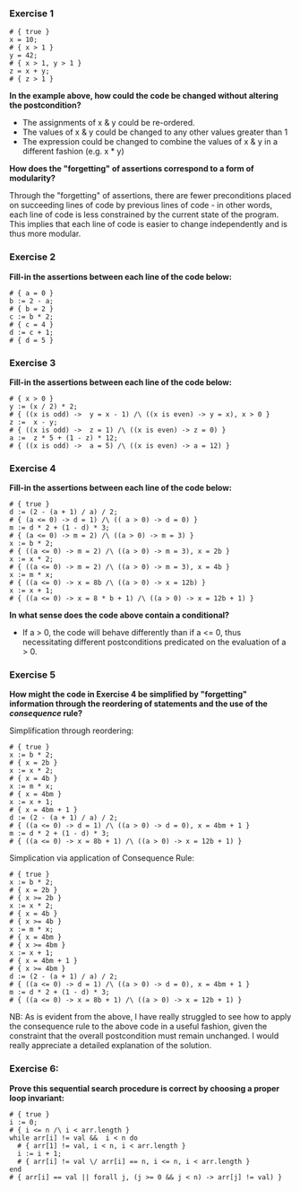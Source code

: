### Exercise 1

```shell
# { true }
x = 10;
# { x > 1 }
y = 42;
# { x > 1, y > 1 }
z = x + y;
# { z > 1 }
```

**In the example above, how could the code be changed without altering the postcondition?**

- The assignments of x & y could be re-ordered.
- The values of x & y could be changed to any other values greater than 1
- The expression could be changed to combine the values of x & y in a different fashion (e.g. x * y)

**How does the "forgetting" of assertions correspond to a form of modularity?**

Through the "forgetting" of assertions, there are fewer preconditions placed on succeeding lines of code by previous lines of code - in other words, each line of code is less constrained by the current state of the program. This implies that each line of code is easier to change independently and is thus more modular. 

### Exercise 2

**Fill-in the assertions between each line of the code below:**

```shell
# { a = 0 }
b := 2 - a;
# { b = 2 }
c := b * 2;
# { c = 4 }
d := c + 1;
# { d = 5 }
```

### Exercise 3

**Fill-in the assertions between each line of the code below:**

```shell
# { x > 0 }
y := (x / 2) * 2;
# { ((x is odd) ->  y = x - 1) /\ ((x is even) -> y = x), x > 0 }
z :=  x - y;
# { ((x is odd) ->  z = 1) /\ ((x is even) -> z = 0) }
a :=  z * 5 + (1 - z) * 12;
# { ((x is odd) ->  a = 5) /\ ((x is even) -> a = 12) }
```

### Exercise 4

**Fill-in the assertions between each line of the code below:**

```shell
# { true }
d := (2 - (a + 1) / a) / 2;
# { (a <= 0) -> d = 1) /\ (( a > 0) -> d = 0) }
m := d * 2 + (1 - d) * 3;
# { (a <= 0) -> m = 2) /\ ((a > 0) -> m = 3) }
x := b * 2;
# { ((a <= 0) -> m = 2) /\ ((a > 0) -> m = 3), x = 2b }
x := x * 2;
# { ((a <= 0) -> m = 2) /\ ((a > 0) -> m = 3), x = 4b }
x := m * x;
# { ((a <= 0) -> x = 8b /\ ((a > 0) -> x = 12b) }
x := x + 1;
# { ((a <= 0) -> x = 8 * b + 1) /\ ((a > 0) -> x = 12b + 1) }
```

**In what sense does the code above contain a conditional?**

- If a > 0, the code will behave differently than if a <= 0, thus necessitating different postconditions predicated on the evaluation of a > 0.

### Exercise 5

**How might the code in Exercise 4 be simplified by "forgetting" information through the reordering of statements and the use of the _consequence_ rule?**

Simplification through reordering:

```shell
# { true }
x := b * 2;
# { x = 2b }
x := x * 2;
# { x = 4b }
x := m * x;
# { x = 4bm }
x := x + 1;
# { x = 4bm + 1 }
d := (2 - (a + 1) / a) / 2;
# { ((a <= 0) -> d = 1) /\ ((a > 0) -> d = 0), x = 4bm + 1 }
m := d * 2 + (1 - d) * 3;
# { ((a <= 0) -> x = 8b + 1) /\ ((a > 0) -> x = 12b + 1) }
```

Simplication via application of Consequence Rule:

```shell
# { true }
x := b * 2;
# { x = 2b }
# { x >= 2b }
x := x * 2;
# { x = 4b }
# { x >= 4b }
x := m * x;
# { x = 4bm }
# { x >= 4bm }
x := x + 1;
# { x = 4bm + 1 }
# { x >= 4bm }
d := (2 - (a + 1) / a) / 2;
# { ((a <= 0) -> d = 1) /\ ((a > 0) -> d = 0), x = 4bm + 1 }
m := d * 2 + (1 - d) * 3;
# { ((a <= 0) -> x = 8b + 1) /\ ((a > 0) -> x = 12b + 1) }
```

NB: As is evident from the above, I have really struggled to see how to apply the consequence rule to the above code in a useful fashion, given the constraint that the overall postcondition must remain unchanged. I would really appreciate a detailed explanation of the solution.

### Exercise 6:

**Prove this sequential search procedure is correct by choosing a proper loop invariant:**

```shell
# { true }
i := 0;
# { i <= n /\ i < arr.length }
while arr[i] != val &&  i < n do
  # { arr[1] != val, i < n, i < arr.length }
  i := i + 1;
  # { arr[i] != val \/ arr[i] == n, i <= n, i < arr.length }
end
# { arr[i] == val || forall j, (j >= 0 && j < n) -> arr[j] != val) }
```
